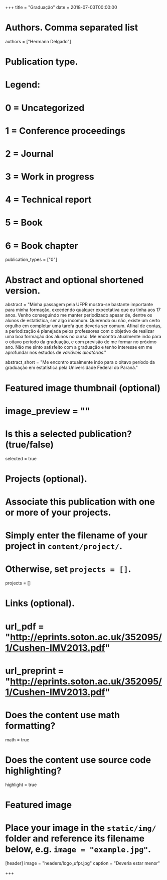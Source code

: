 +++
title = "Graduação"
date = 2018-07-03T00:00:00

# Authors. Comma separated list
authors = ["Hermann Delgado"]

# Publication type.
# Legend:
# 0 = Uncategorized
# 1 = Conference proceedings
# 2 = Journal
# 3 = Work in progress
# 4 = Technical report
# 5 = Book
# 6 = Book chapter
publication_types = ["0"]

# Abstract and optional shortened version.
abstract = "Minha passagem pela UFPR mostra-se bastante importante para minha formação, excedendo qualquer expectativa que eu tinha aos 17 anos. Venho conseguindo me manter periodizado apesar de, dentre os alunos de estatística, ser algo incomum. Querendo ou não, existe um certo orgulho em completar uma tarefa que deveria ser comum. Afinal de contas, a periodização é planejada pelos professores com o objetivo de realizar uma boa formação dos alunos no curso. Me encontro atualmente indo para o oitavo período da graduação, e com previsão de me formar no próximo ano. Não me sinto satisfeito com a graduação e tenho interesse em me aprofundar nos estudos de *variáveis aleatórias*." 

abstract_short = "Me encontro atualmente indo para o oitavo período da graduação em estatística pela Universidade Federal do Paraná."

# Featured image thumbnail (optional)
# image_preview = ""

# Is this a selected publication? (true/false)
selected = true

# Projects (optional).
#   Associate this publication with one or more of your projects.
#   Simply enter the filename of your project in `content/project/`.
#   Otherwise, set `projects = []`.
projects = []

# Links (optional).
# url_pdf = "http://eprints.soton.ac.uk/352095/1/Cushen-IMV2013.pdf"
# url_preprint = "http://eprints.soton.ac.uk/352095/1/Cushen-IMV2013.pdf"

# Does the content use math formatting?
math = true

# Does the content use source code highlighting?
highlight = true

# Featured image
# Place your image in the `static/img/` folder and reference its filename below, e.g. `image = "example.jpg"`.
[header]
image = "headers/logo_ufpr.jpg"
caption = "Deveria estar menor"

+++

